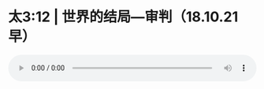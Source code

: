 # 太3:12 | 世界的结局—审判（18.10.21早）

<audio style="width: 100%;" preload="false" controls controlslist="nodownload"><source src="//cdn.simai.ml/audio/mp3/old/26627.mp3" type="audio/mpeg">Your browser does not support the audio element.</audio>


